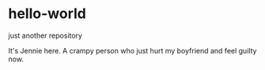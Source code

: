 # hello-world
just another repository

It's Jennie here. A crampy person who just hurt my boyfriend and feel guilty now. 
